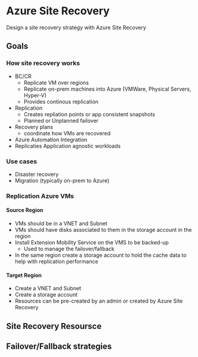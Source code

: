 # Azure Site Recovery

Design a site recovery strategy with Azure Site Recovery

## Goals

### How site recovery works

- BC/CR
  - Replicate VM over regions
  - Replicate on-prem machines into Azure (VMWare, Physical Servers, Hyper-V)
  - Provides continous replication
- Replication
  - Creates repliation points or app consistent snapshots
  - Planned or Unplanned failover
- Recovery plans
  - coordinate how VMs are recovered
- Azure Automation Integration
- Replicaties Application agnostic workloads

### Use cases

- Disaster recovery
- Migration (typically on-prem to Azure)

### Replication Azure VMs

#### Source Region

- VMs should be in a VNET and Subnet
- VMs should have disks associated to them in the storage account in the region
- Install Extension Mobility Service on the VMS to be backed-up 
  - Used to manage the failover/fallback
- In the same region create a storage account to hold the cache data to help with replication performance

#### Target Region

- Create a VNET and Subnet
- Create a storage account
- Resources can be pre-created by an admin or created by Azure Site Recovery

## Site Recovery Resoursce

## Failover/Fallback strategies
